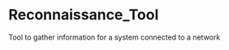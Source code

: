 Reconnaissance_Tool
===================

Tool to gather information for a system connected to a network
